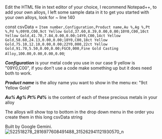 Edit the HTML file in text editor of your choice, I recommend Notepad++, to add your own alloys, I left some sample data in it to get you started with your own alloys, look for ~ line 140

const csvData = `Item number,Configuration,Product name,Au %,Ag %,Pt %,Pd %;09Y0,C00,9ct Yellow Gold,37.60,8.39,0.00,0.00;10Y0,C00,10ct Yellow Gold,41.70,7.84,0.00,0.00;14Y0,C00,14ct Yellow Gold,58.60,24.13,0.00,0.00;18Y0,C00,18ct Yellow Gold,75.10,12.10,0.00,0.00;22Y0,000,22ct Yellow Gold,91.70,5.50,0.00,0.00;FGC0,000,Fine Gold Casting Alloy,100.00,0.00,0.00,0.00`;


**_Configuration_** is your metal code you use in our case 9 yellow is "09Y0,C00", if you don't use a code make something up but it does need both to work.

**_Product name_** is the alloy name  you want to show in the menu ex: "9ct Yellow Gold"

**_Au% Ag% Pt% Pd%_** is the content of each of these precious metals in your alloy 

The alloys will show top to bottom in the drop down menu in the order you create them in this long csvData string 

Built by Google Gemini.
![522518278_2816977608491488_315262941121930570_n](https://github.com/user-attachments/assets/89b300f4-4ac6-4421-8c3b-7e1e86157dc3)
